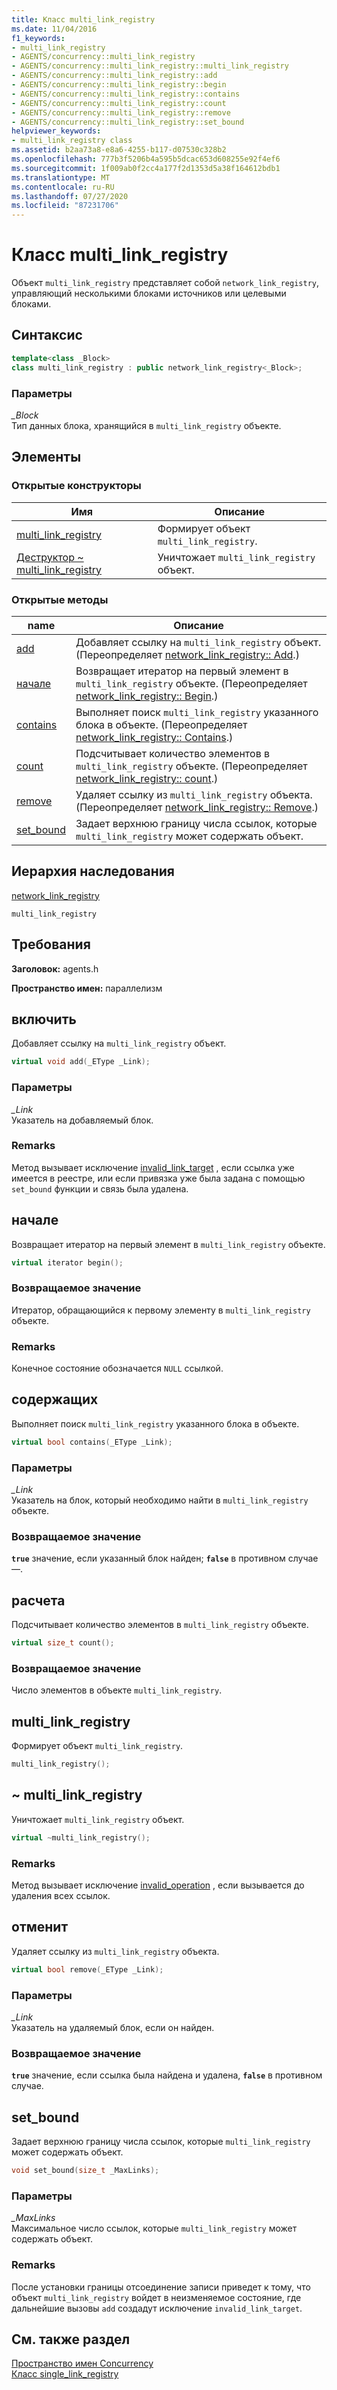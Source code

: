 ```yaml
---
title: Класс multi_link_registry
ms.date: 11/04/2016
f1_keywords:
- multi_link_registry
- AGENTS/concurrency::multi_link_registry
- AGENTS/concurrency::multi_link_registry::multi_link_registry
- AGENTS/concurrency::multi_link_registry::add
- AGENTS/concurrency::multi_link_registry::begin
- AGENTS/concurrency::multi_link_registry::contains
- AGENTS/concurrency::multi_link_registry::count
- AGENTS/concurrency::multi_link_registry::remove
- AGENTS/concurrency::multi_link_registry::set_bound
helpviewer_keywords:
- multi_link_registry class
ms.assetid: b2aa73a8-e8a6-4255-b117-d07530c328b2
ms.openlocfilehash: 777b3f5206b4a595b5dcac653d608255e92f4ef6
ms.sourcegitcommit: 1f009ab0f2cc4a177f2d1353d5a38f164612bdb1
ms.translationtype: MT
ms.contentlocale: ru-RU
ms.lasthandoff: 07/27/2020
ms.locfileid: "87231706"
---
```

# <a name="multi_link_registry-class"></a>Класс multi_link_registry

Объект `multi_link_registry` представляет собой `network_link_registry`, управляющий несколькими блоками источников или целевыми блоками.

## <a name="syntax"></a>Синтаксис

```cpp
template<class _Block>
class multi_link_registry : public network_link_registry<_Block>;
```

### <a name="parameters"></a>Параметры

*_Block*<br/>
Тип данных блока, хранящийся в `multi_link_registry` объекте.

## <a name="members"></a>Элементы

### <a name="public-constructors"></a>Открытые конструкторы

|Имя|Описание|
|----------|-----------------|
|[multi_link_registry](#ctor)|Формирует объект `multi_link_registry`.|
|[Деструктор ~ multi_link_registry](#dtor)|Уничтожает `multi_link_registry` объект.|

### <a name="public-methods"></a>Открытые методы

|name|Описание|
|----------|-----------------|
|[add](#add)|Добавляет ссылку на `multi_link_registry` объект. (Переопределяет [network_link_registry:: Add](network-link-registry-class.md#add).)|
|[начале](#begin)|Возвращает итератор на первый элемент в `multi_link_registry` объекте. (Переопределяет [network_link_registry:: Begin](network-link-registry-class.md#begin).)|
|[contains](#contains)|Выполняет поиск `multi_link_registry` указанного блока в объекте. (Переопределяет [network_link_registry:: Contains](network-link-registry-class.md#contains).)|
|[count](#count)|Подсчитывает количество элементов в `multi_link_registry` объекте. (Переопределяет [network_link_registry:: count](network-link-registry-class.md#count).)|
|[remove](#remove)|Удаляет ссылку из `multi_link_registry` объекта. (Переопределяет [network_link_registry:: Remove](network-link-registry-class.md#remove).)|
|[set_bound](#set_bound)|Задает верхнюю границу числа ссылок, которые `multi_link_registry` может содержать объект.|

## <a name="inheritance-hierarchy"></a>Иерархия наследования

[network_link_registry](network-link-registry-class.md)

`multi_link_registry`

## <a name="requirements"></a>Требования

**Заголовок:** agents.h

**Пространство имен:** параллелизм

## <a name="add"></a><a name="add"></a>включить

Добавляет ссылку на `multi_link_registry` объект.

```cpp
virtual void add(_EType _Link);
```

### <a name="parameters"></a>Параметры

*_Link*<br/>
Указатель на добавляемый блок.

### <a name="remarks"></a>Remarks

Метод вызывает исключение [invalid_link_target](invalid-link-target-class.md) , если ссылка уже имеется в реестре, или если привязка уже была задана с помощью `set_bound` функции и связь была удалена.

## <a name="begin"></a><a name="begin"></a>начале

Возвращает итератор на первый элемент в `multi_link_registry` объекте.

```cpp
virtual iterator begin();
```

### <a name="return-value"></a>Возвращаемое значение

Итератор, обращающийся к первому элементу в `multi_link_registry` объекте.

### <a name="remarks"></a>Remarks

Конечное состояние обозначается `NULL` ссылкой.

## <a name="contains"></a><a name="contains"></a>содержащих

Выполняет поиск `multi_link_registry` указанного блока в объекте.

```cpp
virtual bool contains(_EType _Link);
```

### <a name="parameters"></a>Параметры

*_Link*<br/>
Указатель на блок, который необходимо найти в `multi_link_registry` объекте.

### <a name="return-value"></a>Возвращаемое значение

**`true`** значение, если указанный блок найден; **`false`** в противном случае —.

## <a name="count"></a><a name="count"></a>расчета

Подсчитывает количество элементов в `multi_link_registry` объекте.

```cpp
virtual size_t count();
```

### <a name="return-value"></a>Возвращаемое значение

Число элементов в объекте `multi_link_registry`.

## <a name="multi_link_registry"></a><a name="ctor"></a>multi_link_registry

Формирует объект `multi_link_registry`.

```cpp
multi_link_registry();
```

## <a name="multi_link_registry"></a><a name="dtor"></a>~ multi_link_registry

Уничтожает `multi_link_registry` объект.

```cpp
virtual ~multi_link_registry();
```

### <a name="remarks"></a>Remarks

Метод вызывает исключение [invalid_operation](invalid-operation-class.md) , если вызывается до удаления всех ссылок.

## <a name="remove"></a><a name="remove"></a>отменит

Удаляет ссылку из `multi_link_registry` объекта.

```cpp
virtual bool remove(_EType _Link);
```

### <a name="parameters"></a>Параметры

*_Link*<br/>
Указатель на удаляемый блок, если он найден.

### <a name="return-value"></a>Возвращаемое значение

**`true`** значение, если ссылка была найдена и удалена, **`false`** в противном случае.

## <a name="set_bound"></a><a name="set_bound"></a>set_bound

Задает верхнюю границу числа ссылок, которые `multi_link_registry` может содержать объект.

```cpp
void set_bound(size_t _MaxLinks);
```

### <a name="parameters"></a>Параметры

*_MaxLinks*<br/>
Максимальное число ссылок, которые `multi_link_registry` может содержать объект.

### <a name="remarks"></a>Remarks

После установки границы отсоединение записи приведет к тому, что объект `multi_link_registry` войдет в неизменяемое состояние, где дальнейшие вызовы `add` создадут исключение `invalid_link_target`.

## <a name="see-also"></a>См. также раздел

[Пространство имен Concurrency](concurrency-namespace.md)<br/>
[Класс single_link_registry](single-link-registry-class.md)
